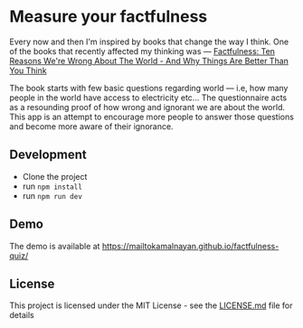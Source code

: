 # Measure your factfulness

Every now and then I'm inspired by books that change the way I think. One of the books that recently affected my thinking was — [Factfulness: Ten Reasons We're Wrong About The World - And Why Things Are Better Than You Think](https://amzn.to/2vse4Ib)

The book starts with few basic questions regarding world — i.e, how many people in the world have access to electricity etc... The questionnaire acts as a resounding proof of how wrong and ignorant we are about the world. This app is an attempt to encourage more people to answer those questions and become more aware of their ignorance.

## Development

- Clone the project
- run `npm install`
- run `npm run dev`

## Demo

The demo is available at https://mailtokamalnayan.github.io/factfulness-quiz/

## License

This project is licensed under the MIT License - see the [LICENSE.md](LICENSE.md) file for details
